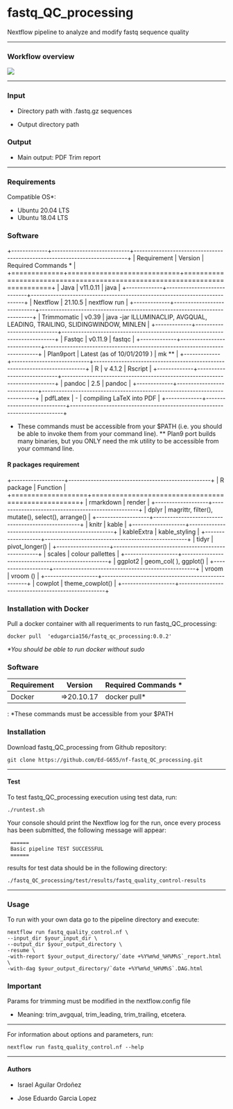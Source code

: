 # **fastq_QC_processing**

Nextflow pipeline to analyze and modify fastq sequence quality

------------------------------------------------------------------------

### Workflow overview

![](workflow.png)

------------------------------------------------------------------------

### Input

-   Directory path with .fastq.gz sequences

-   Output directory path

### Output

-   Main output: PDF Trim report

------------------------------------------------------------------------

### Requirements

Compatible OS\*:

-   Ubuntu 20.04 LTS
-   Ubuntu 18.04 LTS

### Software

+-------------+----------------------------+---------------------------------------------------------------------------+
| Requirement | Version                    | Required Commands \*                                                      |
+=============+============================+===========================================================================+
| Java        | v11.0.11                   | java                                                                      |
+-------------+----------------------------+---------------------------------------------------------------------------+
| Nextflow    | 21.10.5                    | nextflow run                                                              |
+-------------+----------------------------+---------------------------------------------------------------------------+
| Trimmomatic | v0.39                      | java -jar ILLUMINACLIP, AVGQUAL, LEADING, TRAILING, SLIDINGWINDOW, MINLEN |
+-------------+----------------------------+---------------------------------------------------------------------------+
| Fastqc      | v0.11.9                    | fastqc                                                                    |
+-------------+----------------------------+---------------------------------------------------------------------------+
| Plan9port   | Latest (as of 10/01/2019 ) | mk \*\*                                                                   |
+-------------+----------------------------+---------------------------------------------------------------------------+
| R           | v 4.1.2                    | Rscript                                                                   |
+-------------+----------------------------+---------------------------------------------------------------------------+
| pandoc      | 2.5                        | pandoc                                                                    |
+-------------+----------------------------+---------------------------------------------------------------------------+
| pdfLatex    | \-                         | compiling LaTeX into PDF                                                  |
+-------------+----------------------------+---------------------------------------------------------------------------+

-   These commands must be accessible from your \$PATH (i.e. you should be able to invoke them from your command line). \*\* Plan9 port builds many binaries, but you ONLY need the mk utility to be accessible from your command line.

#### R packages requirement

+-------------------+---------------------------------------------------+
| R package         | Function                                          |
+===================+===================================================+
| rmarkdown         | render                                            |
+-------------------+---------------------------------------------------+
| dplyr             | magrittr, filter(), mutate(), select(), arrange() |
+-------------------+---------------------------------------------------+
| knitr             | kable                                             |
+-------------------+---------------------------------------------------+
| kableExtra        | kable_styling                                     |
+-------------------+---------------------------------------------------+
| tidyr             | pivot_longer()                                    |
+-------------------+---------------------------------------------------+
| scales            | colour pallettes                                  |
+-------------------+---------------------------------------------------+
| ggplot2           | geom_col( ), ggplot()                             |
+-------------------+---------------------------------------------------+
| vroom             | vroom ()                                          |
+-------------------+---------------------------------------------------+
| cowplot           | theme_cowplot()                                   |
+-------------------+---------------------------------------------------+

### Installation with Docker

Pull a docker container with all requeriments to run fastq_QC_processing:

    docker pull  'edugarcia156/fastq_qc_processing:0.0.2'

*\*You should be able to run docker without sudo*

### Software

| Requirement | Version     | Required Commands \* |
|-------------|-------------|----------------------|
| Docker      | =\>20.10.17 | docker pull\*        |

: \*These commands must be accessible from your \$PATH

### Installation

Download fastq_QC_processing from Github repository:

    git clone https://github.com/Ed-G655/nf-fastq_QC_processing.git

------------------------------------------------------------------------

#### Test

To test fastq_QC_processing execution using test data, run:

    ./runtest.sh 

Your console should print the Nextflow log for the run, once every process has been submitted, the following message will appear:

     ======
     Basic pipeline TEST SUCCESSFUL
     ======

results for test data should be in the following directory:

    ./fastq_QC_processing/test/results/fastq_quality_control-results

------------------------------------------------------------------------

### Usage

To run with your own data go to the pipeline directory and execute:

    nextflow run fastq_quality_control.nf \
    --input_dir $your_input_dir \
    --output_dir $your_output_directory \
    -resume \
    -with-report $your_output_directory/`date +%Y%m%d_%H%M%S`_report.html \
    -with-dag $your_output_directory/`date +%Y%m%d_%H%M%S`.DAG.html  

### Important

Params for trimming must be modified in the nextflow.config file

-   Meaning: trim_avgqual, trim_leading, trim_trailing, etcetera.

------------------------------------------------------------------------

For information about options and parameters, run:

    nextflow run fastq_quality_control.nf --help

------------------------------------------------------------------------

#### Authors

-   Israel Aguilar Ordoñez

-   Jose Eduardo Garcia Lopez
